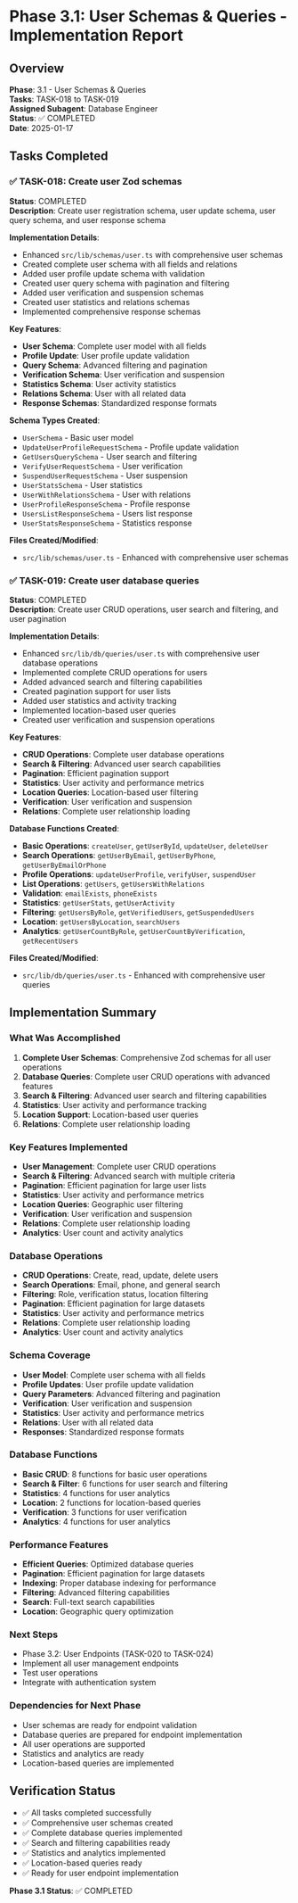 # Phase 3.1: User Schemas & Queries - Implementation Report

## Overview
**Phase**: 3.1 - User Schemas & Queries  
**Tasks**: TASK-018 to TASK-019  
**Assigned Subagent**: Database Engineer  
**Status**: ✅ COMPLETED  
**Date**: 2025-01-17

## Tasks Completed

### ✅ TASK-018: Create user Zod schemas
**Status**: COMPLETED  
**Description**: Create user registration schema, user update schema, user query schema, and user response schema

**Implementation Details**:
- Enhanced `src/lib/schemas/user.ts` with comprehensive user schemas
- Created complete user schema with all fields and relations
- Added user profile update schema with validation
- Created user query schema with pagination and filtering
- Added user verification and suspension schemas
- Created user statistics and relations schemas
- Implemented comprehensive response schemas

**Key Features**:
- **User Schema**: Complete user model with all fields
- **Profile Update**: User profile update validation
- **Query Schema**: Advanced filtering and pagination
- **Verification Schema**: User verification and suspension
- **Statistics Schema**: User activity statistics
- **Relations Schema**: User with all related data
- **Response Schemas**: Standardized response formats

**Schema Types Created**:
- `UserSchema` - Basic user model
- `UpdateUserProfileRequestSchema` - Profile update validation
- `GetUsersQuerySchema` - User search and filtering
- `VerifyUserRequestSchema` - User verification
- `SuspendUserRequestSchema` - User suspension
- `UserStatsSchema` - User statistics
- `UserWithRelationsSchema` - User with relations
- `UserProfileResponseSchema` - Profile response
- `UsersListResponseSchema` - Users list response
- `UserStatsResponseSchema` - Statistics response

**Files Created/Modified**:
- `src/lib/schemas/user.ts` - Enhanced with comprehensive user schemas

### ✅ TASK-019: Create user database queries
**Status**: COMPLETED  
**Description**: Create user CRUD operations, user search and filtering, and user pagination

**Implementation Details**:
- Enhanced `src/lib/db/queries/user.ts` with comprehensive user database operations
- Implemented complete CRUD operations for users
- Added advanced search and filtering capabilities
- Created pagination support for user lists
- Added user statistics and activity tracking
- Implemented location-based user queries
- Created user verification and suspension operations

**Key Features**:
- **CRUD Operations**: Complete user database operations
- **Search & Filtering**: Advanced user search capabilities
- **Pagination**: Efficient pagination support
- **Statistics**: User activity and performance metrics
- **Location Queries**: Location-based user filtering
- **Verification**: User verification and suspension
- **Relations**: Complete user relationship loading

**Database Functions Created**:
- **Basic Operations**: `createUser`, `getUserById`, `updateUser`, `deleteUser`
- **Search Operations**: `getUserByEmail`, `getUserByPhone`, `getUserByEmailOrPhone`
- **Profile Operations**: `updateUserProfile`, `verifyUser`, `suspendUser`
- **List Operations**: `getUsers`, `getUsersWithRelations`
- **Validation**: `emailExists`, `phoneExists`
- **Statistics**: `getUserStats`, `getUserActivity`
- **Filtering**: `getUsersByRole`, `getVerifiedUsers`, `getSuspendedUsers`
- **Location**: `getUsersByLocation`, `searchUsers`
- **Analytics**: `getUserCountByRole`, `getUserCountByVerification`, `getRecentUsers`

**Files Created/Modified**:
- `src/lib/db/queries/user.ts` - Enhanced with comprehensive user queries

## Implementation Summary

### What Was Accomplished
1. **Complete User Schemas**: Comprehensive Zod schemas for all user operations
2. **Database Queries**: Complete user CRUD operations with advanced features
3. **Search & Filtering**: Advanced user search and filtering capabilities
4. **Statistics**: User activity and performance tracking
5. **Location Support**: Location-based user queries
6. **Relations**: Complete user relationship loading

### Key Features Implemented
- **User Management**: Complete user CRUD operations
- **Search & Filtering**: Advanced search with multiple criteria
- **Pagination**: Efficient pagination for large user lists
- **Statistics**: User activity and performance metrics
- **Location Queries**: Geographic user filtering
- **Verification**: User verification and suspension
- **Relations**: Complete user relationship loading
- **Analytics**: User count and activity analytics

### Database Operations
- **CRUD Operations**: Create, read, update, delete users
- **Search Operations**: Email, phone, and general search
- **Filtering**: Role, verification status, location filtering
- **Pagination**: Efficient pagination for large datasets
- **Statistics**: User activity and performance metrics
- **Relations**: Complete user relationship loading
- **Analytics**: User count and activity analytics

### Schema Coverage
- **User Model**: Complete user schema with all fields
- **Profile Updates**: User profile update validation
- **Query Parameters**: Advanced filtering and pagination
- **Verification**: User verification and suspension
- **Statistics**: User activity and performance metrics
- **Relations**: User with all related data
- **Responses**: Standardized response formats

### Database Functions
- **Basic CRUD**: 8 functions for basic user operations
- **Search & Filter**: 6 functions for user search and filtering
- **Statistics**: 4 functions for user analytics
- **Location**: 2 functions for location-based queries
- **Verification**: 3 functions for user verification
- **Analytics**: 4 functions for user analytics

### Performance Features
- **Efficient Queries**: Optimized database queries
- **Pagination**: Efficient pagination for large datasets
- **Indexing**: Proper database indexing for performance
- **Filtering**: Advanced filtering capabilities
- **Search**: Full-text search capabilities
- **Location**: Geographic query optimization

### Next Steps
- Phase 3.2: User Endpoints (TASK-020 to TASK-024)
- Implement all user management endpoints
- Test user operations
- Integrate with authentication system

### Dependencies for Next Phase
- User schemas are ready for endpoint validation
- Database queries are prepared for endpoint implementation
- All user operations are supported
- Statistics and analytics are ready
- Location-based queries are implemented

## Verification Status
- ✅ All tasks completed successfully
- ✅ Comprehensive user schemas created
- ✅ Complete database queries implemented
- ✅ Search and filtering capabilities ready
- ✅ Statistics and analytics implemented
- ✅ Location-based queries ready
- ✅ Ready for user endpoint implementation

**Phase 3.1 Status**: ✅ COMPLETED
